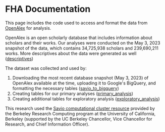 # FHA Documentation

This page includes the code used to access and format the data from [OpenAlex] for analysis.

OpenAlex is an open scholarly database that includes information about scholars and their works. Our analyses were conducted on the May 3, 2023 snapshot of the data, which contains 34,725,938 scholars and 239,690,211 works. More descriptives about the data were generated as well ([descriptives])

The dataset was collected and used by:

1. Downloading the most recent database snapshot (May 3, 2023) of OpenAlex available at the time, uploading it to Google's BigQuery, and formatting the necessary tables ([savio_to_bigquery])
2. Creating tables for our primary analyses ([primary_analysis])
3. Creating additional tables for exploratory analysis ([exploratory_analysis])

This research used the [Savio computational cluster resource] provided by the Berkeley Research Computing program at the University of California, Berkeley (supported by the UC Berkeley Chancellor, Vice Chancellor for Research, and Chief Information Officer).

[OpenAlex]: https://openalex.org/
[savio_to_bigquery]: ../main/savio_to_bigquery
[primary_analysis]: ../primary_analysis
[exploratory_analysis]: ../exploratory_analysis
[descriptives]: ../descriptives
[Savio computational cluster resource]: https://docs-research-it.berkeley.edu/services/high-performance-computing/overview/

